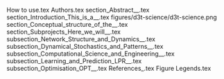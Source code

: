How to use.tex
Authors.tex
section_Abstract__.tex
section_Introduction_This_is_a__.tex
figures/d3t-science/d3t-science.png
section_Conceptual_structure_of_the__.tex
section_Subprojects_Here_we_will__.tex
subsection_Network_Structure_and_Dynamics__.tex
subsection_Dynamical_Stochastics_and_Patterns__.tex
subsection_Computational_Science_and_Engineering__.tex
subsection_Learning_and_Prediction_LPR__.tex
subsection_Optimisation_OPT__.tex
References_.tex
Figure Legends.tex
